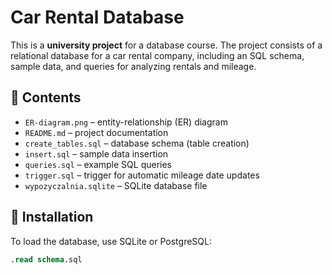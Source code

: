 #  Car Rental Database  

This is a **university project** for a database course. The project consists of a relational database for a car rental company, including an SQL schema, sample data, and queries for analyzing rentals and mileage.  


## 📌 Contents  

- `ER-diagram.png` – entity-relationship (ER) diagram  
- `README.md` – project documentation  
- `create_tables.sql` – database schema (table creation)  
- `insert.sql` – sample data insertion  
- `queries.sql` – example SQL queries  
- `trigger.sql` – trigger for automatic mileage date updates  
- `wypozyczalnia.sqlite` – SQLite database file  


## 🔧 Installation  

To load the database, use SQLite or PostgreSQL:  

```sql
.read schema.sql
